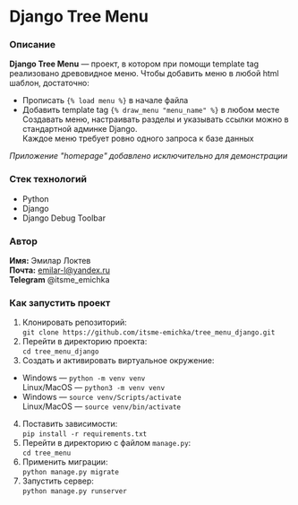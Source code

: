 # Django Tree Menu
### Описание
**Django Tree Menu** — проект, в котором при помощи template tag реализовано древовидное меню. Чтобы добавить меню в любой html шаблон, достаточно:
- Прописать `{% load menu %}` в начале файла  
- Добавить template tag `{% draw_menu "menu_name" %}` в любом месте  
Создавать меню, настраивать разделы и указывать ссылки можно в стандартной админке Django.  
Каждое меню требует ровно одного запроса к базе данных  

*Приложение "homepage" добавлено исключительно для демонстрации*
### Стек технологий
- Python
- Django
- Django Debug Toolbar
### Автор
**Имя:** Эмилар Локтев  
**Почта:** emilar-l@yandex.ru  
**Telegram** @itsme_emichka  
### Как запустить проект
1. Клонировать репозиторий:  
   `git clone https://github.com/itsme-emichka/tree_menu_django.git`  
2. Перейти в директорию проекта:  
   `cd tree_menu_django`  
3.  Создать и активировать виртуальное окружение:  
   - Windows — `python -m venv venv`  
     Linux/MacOS — `python3 -m venv venv`  
- Windows — `source venv/Scripts/activate`  
  Linux/MacOS — `source venv/bin/activate`  
4. Поставить зависимости:  
`pip install -r requirements.txt`
5.  Перейти в директорию с файлом `manage.py`:  
   `cd tree_menu`
6. Применить миграции:  
`python manage.py migrate`    
7. Запустить сервер:  
   `python manage.py runserver`